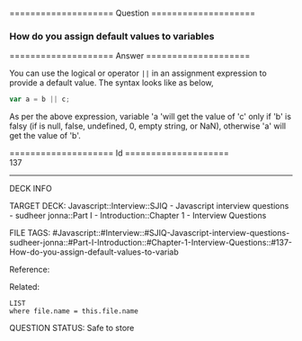==================== Question ====================  

### How do you assign default values to variables  

==================== Answer ====================  

You can use the logical or operator `||` in an assignment expression to provide
a default value. The syntax looks like as below,

```javascript
var a = b || c;
```

As per the above expression, variable 'a 'will get the value of 'c' only if 'b'
is falsy (if is null, false, undefined, 0, empty string, or NaN), otherwise 'a'
will get the value of 'b'.

==================== Id ====================  
137
<!--ID: 1707879838346-->

---

DECK INFO

TARGET DECK: Javascript::Interview::SJIQ - Javascript interview questions - sudheer jonna::Part I - Introduction::Chapter 1 - Interview Questions

FILE TAGS: #Javascript::#Interview::#SJIQ-Javascript-interview-questions-sudheer-jonna::#Part-I-Introduction::#Chapter-1-Interview-Questions::#137-How-do-you-assign-default-values-to-variab

Reference:

Related:

```dataview
LIST
where file.name = this.file.name
```
QUESTION STATUS: Safe to store

